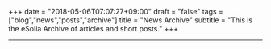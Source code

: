 +++
date = "2018-05-06T07:07:27+09:00"
draft = "false"
tags = ["blog","news","posts","archive"]
title = "News Archive"
subtitle = "This is the eSolia Archive of articles and short posts."
+++

 

* * * 
